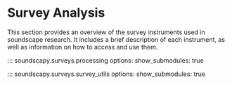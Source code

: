 # Survey Analysis

This section provides an overview of the survey instruments used in soundscape research. It includes a brief description of each instrument, as well as information on how to access and use them.

::: soundscapy.surveys.processing
options:
show_submodules: true

::: soundscapy.surveys.survey_utils
options:
show_submodules: true
